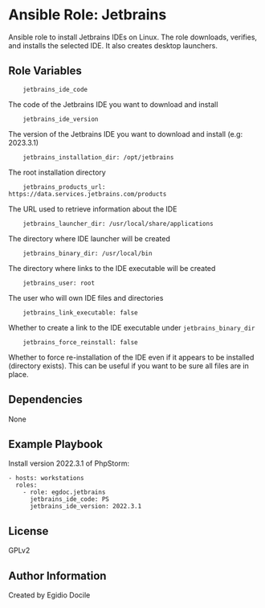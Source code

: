 Ansible Role: Jetbrains
==================

Ansible role to install Jetbrains IDEs on Linux. The role downloads, verifies,
and installs the selected IDE. It also creates desktop launchers.

Role Variables
--------------
        jetbrains_ide_code

The code of the Jetbrains IDE you want to download and install

        jetbrains_ide_version

The version of the Jetbrains IDE you want to download and install (e.g: 2023.3.1)

        jetbrains_installation_dir: /opt/jetbrains

The root installation directory

        jetbrains_products_url: https://data.services.jetbrains.com/products

The URL used to retrieve information about the IDE

        jetbrains_launcher_dir: /usr/local/share/applications

The directory where IDE launcher will be created

        jetbrains_binary_dir: /usr/local/bin

The directory where links to the IDE executable will be created

        jetbrains_user: root

The user who will own IDE files and directories

        jetbrains_link_executable: false

Whether to create a link to the IDE executable under `jetbrains_binary_dir`

        jetbrains_force_reinstall: false

Whether to force re-installation of the IDE even if it appears to be
installed (directory exists). This can be useful if you want to be
sure all files are in place.

Dependencies
------------
None

Example Playbook
----------------

Install version 2022.3.1 of PhpStorm:

    - hosts: workstations
      roles:
        - role: egdoc.jetbrains
          jetbrains_ide_code: PS
          jetbrains_ide_version: 2022.3.1

License
-------

GPLv2

Author Information
------------------
Created by Egidio Docile
